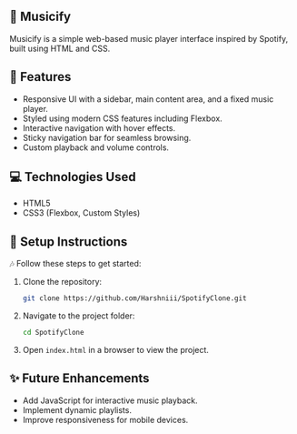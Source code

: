 ## 🎵 Musicify

Musicify is a simple web-based music player interface inspired by Spotify, built using HTML and CSS. 

## 📌 Features 
-  Responsive UI with a sidebar, main content area, and a fixed music player.
-  Styled using modern CSS features including Flexbox.
-  Interactive navigation with hover effects.
-  Sticky navigation bar for seamless browsing.
-  Custom playback and volume controls.

## 💻 Technologies Used
-  HTML5
-  CSS3 (Flexbox, Custom Styles)

## 📝 Setup Instructions 
🎶 Follow these steps to get started:
1. Clone the repository:
   ```sh
   git clone https://github.com/Harshniii/SpotifyClone.git
   ```
2. Navigate to the project folder:
   ```sh
   cd SpotifyClone
   ```
3. Open `index.html` in a browser to view the project. 

## ✨ Future Enhancements 
-  Add JavaScript for interactive music playback.
-  Implement dynamic playlists.
-  Improve responsiveness for mobile devices.
